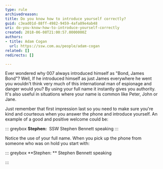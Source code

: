 ```yaml
---
type: rule
archivedreason: 
title: Do you know how to introduce yourself correctly?
guid: c3ead01d-88ff-4982-9459-4afa89e4ab48
uri: do-you-know-how-to-introduce-yourself-correctly
created: 2018-06-08T21:00:57.0000000Z
authors:
- title: Adam Cogan
  url: https://ssw.com.au/people/adam-cogan
related: []
redirects: []

---
```


Ever wondered why 007 always introduced himself as "Bond, James Bond"? Well, If he introduced himself as just James everywhere he went you wouldn't think very much of this international man of espionage and danger would you? By using your full name it instantly gives you authority. It's also useful in situations where your name is common like Peter, John or Jane.

<!--endintro-->

Just remember that first impression last so you need to make sure you're kind and courteous when you answer the phone and introduce yourself. An example of a good and positive welcome could be:


::: greybox
 **Stephen:**  SSW Stephen Bennett speaking
:::


Notice the use of your full name. When you pick up the phone from someone who was on hold you start with:


::: greybox
 **Stephen: ** Stephen Bennett speaking

:::
